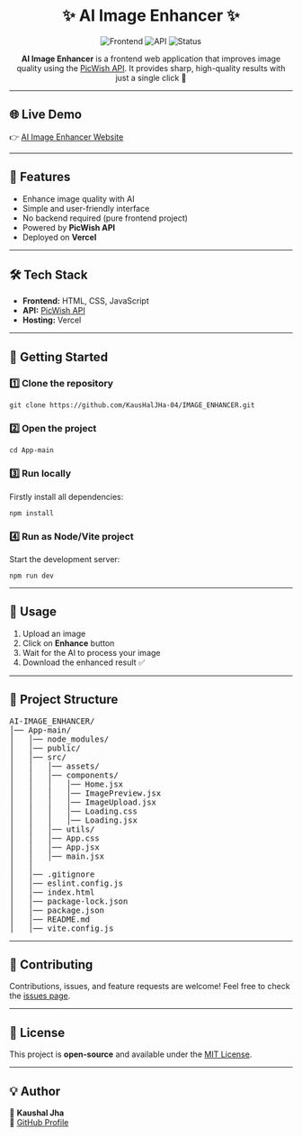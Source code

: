 <h1 align="center">✨ AI Image Enhancer ✨</h1>

<p align="center">
  <img src="https://img.shields.io/badge/Frontend-Vercel-blue?style=for-the-badge" alt="Frontend" />
  <img src="https://img.shields.io/badge/API-PicWish-green?style=for-the-badge" alt="API" />
  <img src="https://img.shields.io/badge/Status-Active-success?style=for-the-badge" alt="Status" />
</p>

<p align="center">
  <b>AI Image Enhancer</b> is a frontend web application that improves image quality using the 
  <a href="https://picwish.com/">PicWish API</a>.  
  It provides sharp, high-quality results with just a single click 🚀
</p>

<hr/>

<h2>🌐 Live Demo</h2>
<p>
  👉 <a href="https://ai-image-enhancer-tawny-two.vercel.app/" target="_blank">AI Image Enhancer Website</a>
</p>

<hr/>

<h2>📌 Features</h2>
<ul>
  <li>Enhance image quality with AI</li>
  <li>Simple and user-friendly interface</li>
  <li>No backend required (pure frontend project)</li>
  <li>Powered by <b>PicWish API</b></li>
  <li>Deployed on <b>Vercel</b></li>
</ul>

<hr/>

<h2>🛠️ Tech Stack</h2>
<ul>
  <li><b>Frontend:</b> HTML, CSS, JavaScript</li>
  <li><b>API:</b> <a href="https://picwish.com/">PicWish API</a></li>
  <li><b>Hosting:</b> Vercel</li>
</ul>

<hr/>

<h2>🚀 Getting Started</h2>

<h3>1️⃣ Clone the repository</h3>
<pre><code>git clone https://github.com/KausHalJHa-04/IMAGE_ENHANCER.git</code></pre>

<h3>2️⃣ Open the project</h3>
<pre><code>cd App-main</code></pre>

<h3>3️⃣ Run locally</h3>
<p>Firstly install all dependencies:</p>
<pre><code>npm install</code></pre>

<h3>4️⃣ Run as Node/Vite project</h3>
<p>Start the development server:</p>
<pre><code>npm run dev</code></pre>

<hr/>

<h2>📸 Usage</h2>
<ol>
  <li>Upload an image</li>
  <li>Click on <b>Enhance</b> button</li>
  <li>Wait for the AI to process your image</li>
  <li>Download the enhanced result ✅</li>
</ol>

<hr/>

<h2>📂 Project Structure</h2>
<pre>
AI-IMAGE_ENHANCER/
│── App-main/
│   │── node_modules/
│   │── public/
│   │── src/
│   │   │── assets/
│   │   │── components/
│   │   │   │── Home.jsx
│   │   │   │── ImagePreview.jsx
│   │   │   │── ImageUpload.jsx
│   │   │   │── Loading.css
│   │   │   │── Loading.jsx
│   │   │── utils/
│   │   │── App.css
│   │   │── App.jsx
│   │   │── main.jsx
│   │
│   │── .gitignore
│   │── eslint.config.js
│   │── index.html
│   │── package-lock.json
│   │── package.json
│   │── README.md
│   │── vite.config.js
</pre>


<hr/>

<h2>🤝 Contributing</h2>
<p>
  Contributions, issues, and feature requests are welcome!  
  Feel free to check the 
  <a href="https://github.com/KausHalJHa-04/IMAGE_ENHANCER/issues">issues page</a>.
</p>

<hr/>

<h2>📜 License</h2>
<p>
  This project is <b>open-source</b> and available under the 
  <a href="LICENSE">MIT License</a>.
</p>

<hr/>

<h2>💡 Author</h2>
<p>
  👤 <b>Kaushal Jha</b><br/>
  🔗 <a href="https://github.com/KausHalJHa-04">GitHub Profile</a>
</p>
